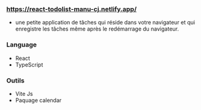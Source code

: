 ### https://react-todolist-manu-cj.netlify.app/

- une petite application de tâches qui réside dans votre navigateur et qui enregistre les tâches même après le redémarrage du navigateur.

### Language
- React
- TypeScript

### Outils
- Vite Js
- Paquage calendar
